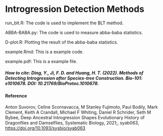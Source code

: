 # Introgression Detection Methods

run_blt.R: The code is used to implement the BLT method.

ABBA-BABA.py: The code is used to measure abba-baba statistics.

D-plot.R: Plotting the result of the abba-baba statistics.

example.Rmd: This is a example code.

example.pdf: This is a example file.

##### How to cite: Ding, Y., Ji, F. D. and Huang, H. T. (2022). Methods of Detecting Introgression after Species-tree Construction. Bio-101: e1010678. DOI: 10.21769/BioProtoc.1010678.


#### Reference

Anton Suvorov, Celine Scornavacca, M Stanley Fujimoto, Paul Bodily, Mark Clement, Keith A Crandall, Michael F Whiting, Daniel R Schrider, Seth M Bybee, Deep Ancestral Introgression Shapes Evolutionary History of Dragonflies and Damselflies, Systematic Biology, 2021;, syab063, https://doi.org/10.1093/sysbio/syab063

